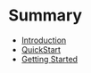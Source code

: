 # Summary

* [Introduction](README.md)
* [QuickStart](quickstart.md)
* [Getting Started](getting-started.md)

